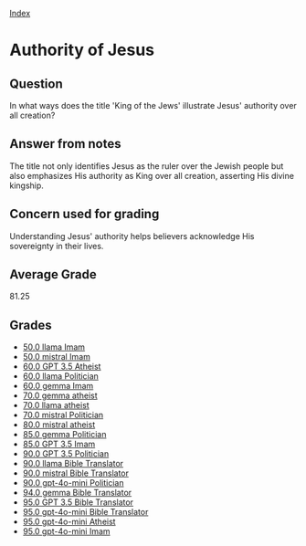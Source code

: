 
[Index](../../index.md)
# Authority of Jesus
## Question
In what ways does the title 'King of the Jews' illustrate Jesus' authority over all creation?

## Answer from notes
The title not only identifies Jesus as the ruler over the Jewish people but also emphasizes His authority as King over all creation, asserting His divine kingship.

## Concern used for grading
Understanding Jesus' authority helps believers acknowledge His sovereignty in their lives.

## Average Grade
81.25

## Grades
 * [50.0 llama Imam](../answers/llama_Imam/Authority_of_Jesus.md)
 * [50.0 mistral Imam](../answers/mistral_Imam/Authority_of_Jesus.md)
 * [60.0 GPT 3.5 Atheist](../answers/GPT_3.5_Atheist/Authority_of_Jesus.md)
 * [60.0 llama Politician](../answers/llama_Politician/Authority_of_Jesus.md)
 * [60.0 gemma Imam](../answers/gemma_Imam/Authority_of_Jesus.md)
 * [70.0 gemma atheist](../answers/gemma_atheist/Authority_of_Jesus.md)
 * [70.0 llama atheist](../answers/llama_atheist/Authority_of_Jesus.md)
 * [70.0 mistral Politician](../answers/mistral_Politician/Authority_of_Jesus.md)
 * [80.0 mistral atheist](../answers/mistral_atheist/Authority_of_Jesus.md)
 * [85.0 gemma Politician](../answers/gemma_Politician/Authority_of_Jesus.md)
 * [85.0 GPT 3.5 Imam](../answers/GPT_3.5_Imam/Authority_of_Jesus.md)
 * [90.0 GPT 3.5 Politician](../answers/GPT_3.5_Politician/Authority_of_Jesus.md)
 * [90.0 llama Bible Translator](../answers/llama_Bible_Translator/Authority_of_Jesus.md)
 * [90.0 mistral Bible Translator](../answers/mistral_Bible_Translator/Authority_of_Jesus.md)
 * [90.0 gpt-4o-mini Politician](../answers/gpt-4o-mini_Politician/Authority_of_Jesus.md)
 * [94.0 gemma Bible Translator](../answers/gemma_Bible_Translator/Authority_of_Jesus.md)
 * [95.0 GPT 3.5 Bible Translator](../answers/GPT_3.5_Bible_Translator/Authority_of_Jesus.md)
 * [95.0 gpt-4o-mini Bible Translator](../answers/gpt-4o-mini_Bible_Translator/Authority_of_Jesus.md)
 * [95.0 gpt-4o-mini Atheist](../answers/gpt-4o-mini_Atheist/Authority_of_Jesus.md)
 * [95.0 gpt-4o-mini Imam](../answers/gpt-4o-mini_Imam/Authority_of_Jesus.md)
